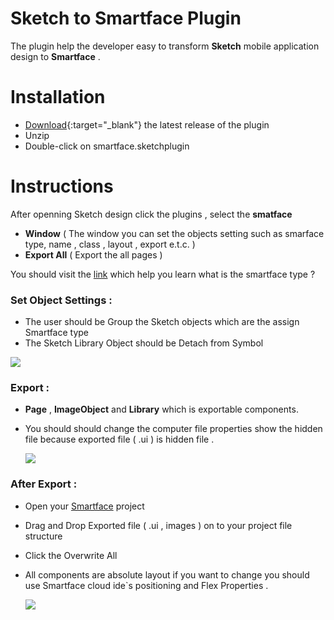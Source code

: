 # Sketch to Smartface Plugin

The plugin help the developer easy to transform **Sketch** mobile application design to  **Smartface** .   


# Installation
-  [Download](https://minhaskamal.github.io/DownGit/#/home?url=https://github.com/smartface/sketch-export-tool/tree/master/smartface.sketchplugin){:target="_blank"} the latest release of the plugin
-   Unzip
-   Double-click on smartface.sketchplugin
# Instructions

After openning Sketch design click the plugins , select the **smatface**

 - **Window** ( The window you can set the objects setting such as smarface type, name , class , layout , export e.t.c.  )
 - **Export All** ( Export the all pages )

You should visit the [link](http://ref.smartface.io) which help you learn what is the smartface type ?
### Set Object Settings :

- The user should be Group the Sketch objects which are the assign Smartface type 
- The Sketch Library Object should be Detach from Symbol 

 ![  ](https://github.com/smartface/sketch-export-tool/blob/master/gifs/setObject.gif)
### Export : 

- **Page** , **ImageObject** and **Library** which is exportable components.
- You should should change the computer file properties show the hidden file because exported file ( .ui ) is hidden file .
 
  ![  ](https://github.com/smartface/sketch-export-tool/blob/master/gifs/export.gif)

### After Export :
- Open your [Smartface](https://cloud.smartface.io/) project 
- Drag and Drop Exported file ( .ui , images ) on to your project file structure 
- Click the Overwrite All  
- All components are absolute layout if you want to change you should use Smartface cloud ide`s positioning and Flex Properties .
 
  ![  ](https://github.com/smartface/sketch-export-tool/blob/master/gifs/afterExport.gif)

